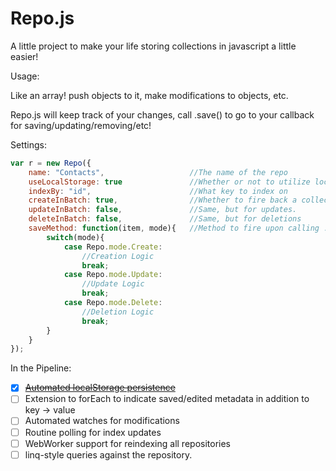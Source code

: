 Repo.js
=======
A little project to make your life storing collections in javascript a little easier!

Usage:

Like an array! push objects to it, make modifications to objects, etc.

Repo.js will keep track of your changes, call .save() to go to your callback for saving/updating/removing/etc!

Settings:
```javascript
var r = new Repo({
    name: "Contacts",                   //The name of the repo
    useLocalStorage: true               //Whether or not to utilize localStorage when calling persist()
    indexBy: "id",                      //What key to index on
    createInBatch: true,                //Whether to fire back a collection of items or one item at a time
    updateInBatch: false,               //Same, but for updates.
    deleteInBatch: false,               //Same, but for deletions
    saveMethod: function(item, mode){   //Method to fire upon calling .save()
        switch(mode){
            case Repo.mode.Create:
                //Creation Logic
                break;
            case Repo.mode.Update:
                //Update Logic
                break;
            case Repo.mode.Delete:
                //Deletion Logic
                break;
        }
    }
});
```


In the Pipeline:

- [X] [~~Automated localStorage persistence~~](https://github.com/phalpin/Repo.js/commit/4c8cf2d7d1315e93d092a0a4116840b77b6f8d3b)
- [ ] Extension to forEach to indicate saved/edited metadata in addition to key -> value
- [ ] Automated watches for modifications
- [ ] Routine polling for index updates
- [ ] WebWorker support for reindexing all repositories
- [ ] linq-style queries against the repository.
